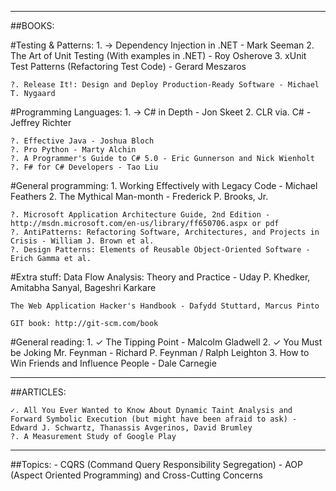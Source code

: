 ____________________________________________________________________________________________________________________
##BOOKS:

#Testing & Patterns:
	1. → Dependency Injection in .NET - Mark Seeman 
	2. The Art of Unit Testing (With examples in .NET) - Roy Osherove
	3. xUnit Test Patterns (Refactoring Test Code) - Gerard Meszaros

	?. Release It!: Design and Deploy Production-Ready Software - Michael T. Nygaard

#Programming Languages:
	1. → C# in Depth - Jon Skeet
	2. CLR via. C# - Jeffrey Richter

	?. Effective Java - Joshua Bloch
	?. Pro Python - Marty Alchin
	?. A Programmer's Guide to C# 5.0 - Eric Gunnerson and Nick Wienholt
	?. F# for C# Developers - Tao Liu

#General programming:
	1. Working Effectively with Legacy Code - Michael Feathers
	2. The Mythical Man-month - Frederick P. Brooks, Jr.

	?. Microsoft Application Architecture Guide, 2nd Edition - http://msdn.microsoft.com/en-us/library/ff650706.aspx or pdf
	?. AntiPatterns: Refactoring Software, Architectures, and Projects in Crisis - William J. Brown et al. 
	?. Design Patterns: Elements of Reusable Object-Oriented Software - Erich Gamma et al.
	
#Extra stuff:
	Data Flow Analysis: Theory and Practice - Uday P. Khedker, Amitabha Sanyal, Bageshri Karkare
	
	The Web Application Hacker's Handbook - Dafydd Stuttard, Marcus Pinto
	
	GIT book: http://git-scm.com/book

#General reading:
	1. ✓ The Tipping Point - Malcolm Gladwell
	2. ✓ You Must be Joking Mr. Feynman - Richard P. Feynman / Ralph Leighton
	3. How to Win Friends and Influence People - Dale Carnegie


____________________________________________________________________________________________________________________
##ARTICLES:
     
    ✓. All You Ever Wanted to Know About Dynamic Taint Analysis and Forward Symbolic Execution (but might have been afraid to ask) - Edward J. Schwartz, Thanassis Avgerinos, David Brumley
    ?. A Measurement Study of Google Play

____________________________________________________________________________________________________________________


##Topics:
    - CQRS (Command Query Responsibility Segregation)
    - AOP (Aspect Oriented Programming) and Cross-Cutting Concerns 
